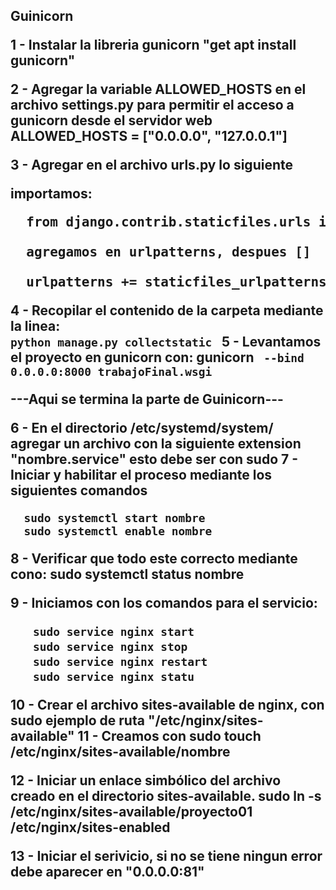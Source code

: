 <h2> Guinicorn

1 - Instalar la libreria gunicorn "get apt install gunicorn"

2 - Agregar la variable ALLOWED_HOSTS en el archivo settings.py para permitir el acceso a gunicorn desde el servidor web ALLOWED_HOSTS = ["0.0.0.0", "127.0.0.1"]

3 - Agregar en el archivo urls.py lo siguiente

  importamos:
<pre>
  from django.contrib.staticfiles.urls import staticfiles_urlpatterns

  agregamos en urlpatterns, despues []
  
  urlpatterns += staticfiles_urlpatterns()
</pre>
4 - Recopilar el contenido de la carpeta mediante la linea:   <code> python manage.py collectstatic  </code>
5 - Levantamos el proyecto en gunicorn con: gunicorn <code> --bind 0.0.0.0:8000 trabajoFinal.wsgi </code>

---Aqui se termina la parte de Guinicorn---

6 - En el directorio /etc/systemd/system/ agregar un archivo con la siguiente extension "nombre.service" esto debe ser con sudo
7 - Iniciar y habilitar el proceso mediante los siguientes comandos
<pre>
<code>  sudo systemctl start nombre </code>
<code>  sudo systemctl enable nombre </code>
</pre>
8 - Verificar que todo este correcto mediante cono: sudo systemctl status nombre

9 - Iniciamos con los comandos para el servicio:
<pre>
  <code> sudo service nginx start</code>
  <code> sudo service nginx stop</code>
  <code> sudo service nginx restart</code>
  <code> sudo service nginx statu</code>
</pre>
10 - Crear el archivo sites-available de nginx, con sudo ejemplo de ruta "/etc/nginx/sites-available"
11 - Creamos con sudo touch /etc/nginx/sites-available/nombre

12 - Iniciar un enlace simbólico del archivo creado en el directorio sites-available.
sudo ln -s /etc/nginx/sites-available/proyecto01 /etc/nginx/sites-enabled

13 - Iniciar el serivicio, si no se tiene ningun error debe aparecer en "0.0.0.0:81"
